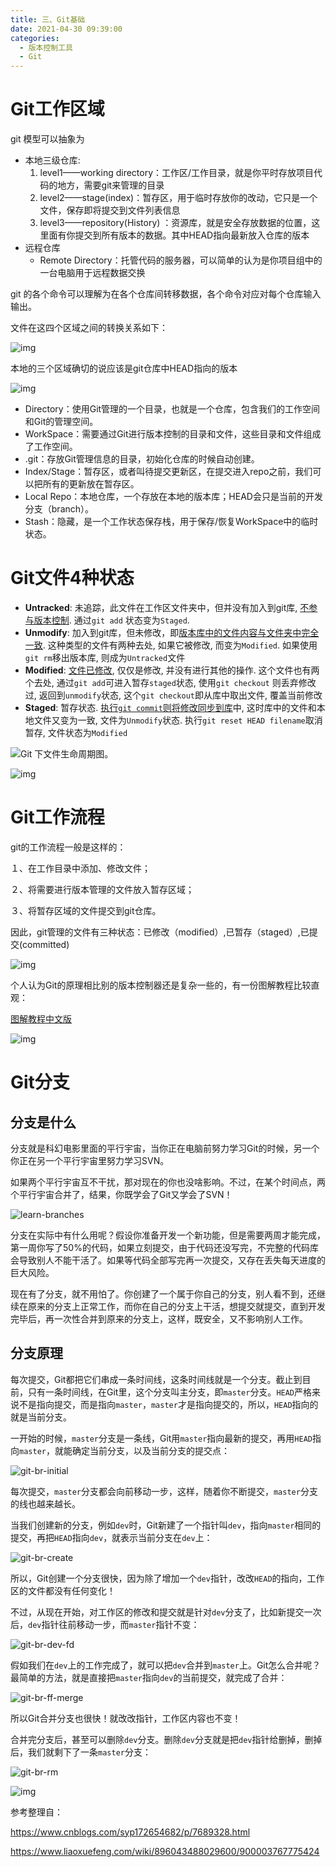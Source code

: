 ```yaml
---
title: 三、Git基础
date: 2021-04-30 09:39:00
categories:
  - 版本控制工具
  - Git
---
```


# Git工作区域

git 模型可以抽象为  

- 本地三级仓库: 
  1. level1——working directory：工作区/工作目录，就是你平时存放项目代码的地方，需要git来管理的目录
  2. level2——stage(index)：暂存区，用于临时存放你的改动，它只是一个文件，保存即将提交到文件列表信息
  3. level3——repository(History) ：资源库，就是安全存放数据的位置，这里面有你提交到所有版本的数据。其中HEAD指向最新放入仓库的版本
- 远程仓库
  - Remote Directory：托管代码的服务器，可以简单的认为是你项目组中的一台电脑用于远程数据交换

git 的各个命令可以理解为在各个仓库间转移数据，各个命令对应对每个仓库输入输出。

文件在这四个区域之间的转换关系如下：

![img](三、Git基础/63651-20170905201017069-171460014.png)

本地的三个区域确切的说应该是git仓库中HEAD指向的版本

![img](三、Git基础/63651-20170906230652788-1835188684.png)

- Directory：使用Git管理的一个目录，也就是一个仓库，包含我们的工作空间和Git的管理空间。
- WorkSpace：需要通过Git进行版本控制的目录和文件，这些目录和文件组成了工作空间。
- .git：存放Git管理信息的目录，初始化仓库的时候自动创建。
- Index/Stage：暂存区，或者叫待提交更新区，在提交进入repo之前，我们可以把所有的更新放在暂存区。
- Local Repo：本地仓库，一个存放在本地的版本库；HEAD会只是当前的开发分支（branch）。
- Stash：隐藏，是一个工作状态保存栈，用于保存/恢复WorkSpace中的临时状态。

# Git文件4种状态

- **Untracked**: 未追踪，此文件在工作区文件夹中，但并没有加入到git库, <u>不参与版本控制</u>. 通过`git add` 状态变为`Staged`.
- **Unmodify**: 加入到git库，但未修改，即<u>版本库中的文件内容与文件夹中完全一致</u>. 这种类型的文件有两种去处, 如果它被修改, 而变为`Modified`. 如果使用`git rm`移出版本库, 则成为`Untracked`文件
- **Modified**: <u>文件已修改</u>, 仅仅是修改, 并没有进行其他的操作. 这个文件也有两个去处, 通过`git add`可进入暂存`staged`状态, 使用`git checkout` 则丢弃修改过, 返回到`unmodify`状态, 这个`git checkout`即从库中取出文件, 覆盖当前修改
- **Staged**: 暂存状态. <u>执行`git commit`则将修改同步到库</u>中, 这时库中的文件和本地文件又变为一致, 文件为`Unmodify`状态. 执行`git reset HEAD filename`取消暂存, 文件状态为`Modified`

![Git 下文件生命周期图。](三、Git基础/lifecycle.png)

![img](三、Git基础/63651-20170909091456335-1787774607.jpg)

# Git工作流程

git的工作流程一般是这样的：

１、在工作目录中添加、修改文件；

２、将需要进行版本管理的文件放入暂存区域；

３、将暂存区域的文件提交到git仓库。

因此，git管理的文件有三种状态：已修改（modified）,已暂存（staged）,已提交(committed)

![img](三、Git基础/63651-20170905201033647-1915833066.png)

个人认为Git的原理相比别的版本控制器还是复杂一些的，有一份图解教程比较直观：

[图解教程中文版](http://www.cnblogs.com/yaozhongxiao/p/3811130.html)

![img](三、Git基础/63651-20170914100820891-2098204183.png)

# Git分支

## 分支是什么

分支就是科幻电影里面的平行宇宙，当你正在电脑前努力学习Git的时候，另一个你正在另一个平行宇宙里努力学习SVN。

如果两个平行宇宙互不干扰，那对现在的你也没啥影响。不过，在某个时间点，两个平行宇宙合并了，结果，你既学会了Git又学会了SVN！

![learn-branches](三、Git基础/919021987875136)

分支在实际中有什么用呢？假设你准备开发一个新功能，但是需要两周才能完成，第一周你写了50%的代码，如果立刻提交，由于代码还没写完，不完整的代码库会导致别人不能干活了。如果等代码全部写完再一次提交，又存在丢失每天进度的巨大风险。

现在有了分支，就不用怕了。你创建了一个属于你自己的分支，别人看不到，还继续在原来的分支上正常工作，而你在自己的分支上干活，想提交就提交，直到开发完毕后，再一次性合并到原来的分支上，这样，既安全，又不影响别人工作。

## 分支原理

每次提交，Git都把它们串成一条时间线，这条时间线就是一个分支。截止到目前，只有一条时间线，在Git里，这个分支叫主分支，即`master`分支。`HEAD`严格来说不是指向提交，而是指向`master`，`master`才是指向提交的，所以，`HEAD`指向的就是当前分支。

一开始的时候，`master`分支是一条线，Git用`master`指向最新的提交，再用`HEAD`指向`master`，就能确定当前分支，以及当前分支的提交点：

![git-br-initial](三、Git基础/0)

每次提交，`master`分支都会向前移动一步，这样，随着你不断提交，`master`分支的线也越来越长。

当我们创建新的分支，例如`dev`时，Git新建了一个指针叫`dev`，指向`master`相同的提交，再把`HEAD`指向`dev`，就表示当前分支在`dev`上：

![git-br-create](三、Git基础/l)

所以，Git创建一个分支很快，因为除了增加一个`dev`指针，改改`HEAD`的指向，工作区的文件都没有任何变化！

不过，从现在开始，对工作区的修改和提交就是针对`dev`分支了，比如新提交一次后，`dev`指针往前移动一步，而`master`指针不变：

![git-br-dev-fd](三、Git基础/2)

假如我们在`dev`上的工作完成了，就可以把`dev`合并到`master`上。Git怎么合并呢？最简单的方法，就是直接把`master`指向`dev`的当前提交，就完成了合并：

![git-br-ff-merge](三、Git基础/3)

所以Git合并分支也很快！就改改指针，工作区内容也不变！

合并完分支后，甚至可以删除`dev`分支。删除`dev`分支就是把`dev`指针给删掉，删掉后，我们就剩下了一条`master`分支：

![git-br-rm](三、Git基础/4)

![img](三、Git基础/63651-20170905212648335-1801547172.gif)

参考整理自：

https://www.cnblogs.com/syp172654682/p/7689328.html

https://www.liaoxuefeng.com/wiki/896043488029600/900003767775424